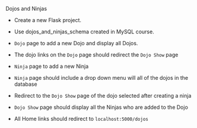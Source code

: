 Dojos and Ninjas

- Create a new Flask project.

- Use dojos_and_ninjas_schema created in MySQL course.

- `Dojo` page to add a new Dojo and display all Dojos.

- The dojo links on the `Dojo` page should redirect the `Dojo Show` page

- `Ninja` page to add a new Ninja  

- `Ninja` page should include a drop down menu will all of the dojos in the database  

- Redirect to the `Dojo Show` page of the dojo selected after creating a ninja  

- `Dojo Show` page should display all the Ninjas who are added to the Dojo  

- All Home links should redirect to `localhost:5000/dojos`
